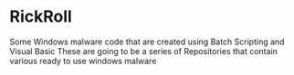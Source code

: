# RickRoll
Some Windows malware code that are created using Batch Scripting and Visual Basic These are going to be a series of Repositories that contain various ready to use windows malware
